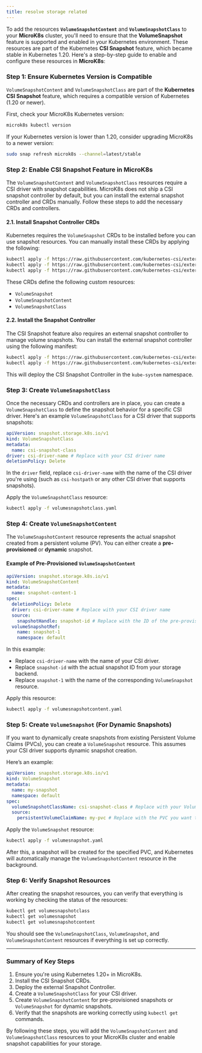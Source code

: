 ```yaml
---
title: resolve storage related
---
```


To add the resources **`VolumeSnapshotContent`** and **`VolumeSnapshotClass`** to your **MicroK8s** cluster, you'll need to ensure that the **VolumeSnapshot** feature is supported and enabled in your Kubernetes environment. These resources are part of the Kubernetes **CSI Snapshot** feature, which became stable in Kubernetes 1.20. Here's a step-by-step guide to enable and configure these resources in **MicroK8s**:

### Step 1: Ensure Kubernetes Version is Compatible

`VolumeSnapshotContent` and `VolumeSnapshotClass` are part of the **Kubernetes CSI Snapshot** feature, which requires a compatible version of Kubernetes (1.20 or newer).

First, check your MicroK8s Kubernetes version:

```bash
microk8s kubectl version
```

If your Kubernetes version is lower than 1.20, consider upgrading MicroK8s to a newer version:

```bash
sudo snap refresh microk8s --channel=latest/stable
```

### Step 2: Enable CSI Snapshot Feature in MicroK8s

The `VolumeSnapshotContent` and `VolumeSnapshotClass` resources require a CSI driver with snapshot capabilities. MicroK8s does not ship a CSI snapshot controller by default, but you can install the external snapshot controller and CRDs manually. Follow these steps to add the necessary CRDs and controllers.

#### 2.1. Install Snapshot Controller CRDs

Kubernetes requires the `VolumeSnapshot` CRDs to be installed before you can use snapshot resources. You can manually install these CRDs by applying the following:

```bash
kubectl apply -f https://raw.githubusercontent.com/kubernetes-csi/external-snapshotter/v6.0.1/client/config/crd/snapshot.storage.k8s.io_volumesnapshotclasses.yaml
kubectl apply -f https://raw.githubusercontent.com/kubernetes-csi/external-snapshotter/v6.0.1/client/config/crd/snapshot.storage.k8s.io_volumesnapshotcontents.yaml
kubectl apply -f https://raw.githubusercontent.com/kubernetes-csi/external-snapshotter/v6.0.1/client/config/crd/snapshot.storage.k8s.io_volumesnapshots.yaml
```

These CRDs define the following custom resources:

- `VolumeSnapshot`
- `VolumeSnapshotContent`
- `VolumeSnapshotClass`

#### 2.2. Install the Snapshot Controller

The CSI Snapshot feature also requires an external snapshot controller to manage volume snapshots. You can install the external snapshot controller using the following manifest:

```bash
kubectl apply -f https://raw.githubusercontent.com/kubernetes-csi/external-snapshotter/v6.0.1/deploy/kubernetes/snapshot-controller/rbac-snapshot-controller.yaml
kubectl apply -f https://raw.githubusercontent.com/kubernetes-csi/external-snapshotter/v6.0.1/deploy/kubernetes/snapshot-controller/setup-snapshot-controller.yaml
```

This will deploy the CSI Snapshot Controller in the `kube-system` namespace.

### Step 3: Create `VolumeSnapshotClass`

Once the necessary CRDs and controllers are in place, you can create a `VolumeSnapshotClass` to define the snapshot behavior for a specific CSI driver. Here's an example `VolumeSnapshotClass` for a CSI driver that supports snapshots:

```yaml
apiVersion: snapshot.storage.k8s.io/v1
kind: VolumeSnapshotClass
metadata:
  name: csi-snapshot-class
driver: csi-driver-name # Replace with your CSI driver name
deletionPolicy: Delete
```

In the `driver` field, replace `csi-driver-name` with the name of the CSI driver you're using (such as `csi-hostpath` or any other CSI driver that supports snapshots).

Apply the `VolumeSnapshotClass` resource:

```bash
kubectl apply -f volumesnapshotclass.yaml
```

### Step 4: Create `VolumeSnapshotContent`

The `VolumeSnapshotContent` resource represents the actual snapshot created from a persistent volume (PV). You can either create a **pre-provisioned** or **dynamic** snapshot.

#### Example of Pre-Provisioned `VolumeSnapshotContent`

```yaml
apiVersion: snapshot.storage.k8s.io/v1
kind: VolumeSnapshotContent
metadata:
  name: snapshot-content-1
spec:
  deletionPolicy: Delete
  driver: csi-driver-name # Replace with your CSI driver name
  source:
    snapshotHandle: snapshot-id # Replace with the ID of the pre-provisioned snapshot
  volumeSnapshotRef:
    name: snapshot-1
    namespace: default
```

In this example:

- Replace `csi-driver-name` with the name of your CSI driver.
- Replace `snapshot-id` with the actual snapshot ID from your storage backend.
- Replace `snapshot-1` with the name of the corresponding `VolumeSnapshot` resource.

Apply this resource:

```bash
kubectl apply -f volumesnapshotcontent.yaml
```

### Step 5: Create `VolumeSnapshot` (For Dynamic Snapshots)

If you want to dynamically create snapshots from existing Persistent Volume Claims (PVCs), you can create a `VolumeSnapshot` resource. This assumes your CSI driver supports dynamic snapshot creation.

Here’s an example:

```yaml
apiVersion: snapshot.storage.k8s.io/v1
kind: VolumeSnapshot
metadata:
  name: my-snapshot
  namespace: default
spec:
  volumeSnapshotClassName: csi-snapshot-class # Replace with your VolumeSnapshotClass name
  source:
    persistentVolumeClaimName: my-pvc # Replace with the PVC you want to snapshot
```

Apply the `VolumeSnapshot` resource:

```bash
kubectl apply -f volumesnapshot.yaml
```

After this, a snapshot will be created for the specified PVC, and Kubernetes will automatically manage the `VolumeSnapshotContent` resource in the background.

### Step 6: Verify Snapshot Resources

After creating the snapshot resources, you can verify that everything is working by checking the status of the resources:

```bash
kubectl get volumesnapshotclass
kubectl get volumesnapshot
kubectl get volumesnapshotcontent
```

You should see the `VolumeSnapshotClass`, `VolumeSnapshot`, and `VolumeSnapshotContent` resources if everything is set up correctly.

---

### Summary of Key Steps

1. Ensure you're using Kubernetes 1.20+ in MicroK8s.
2. Install the CSI Snapshot CRDs.
3. Deploy the external Snapshot Controller.
4. Create a `VolumeSnapshotClass` for your CSI driver.
5. Create `VolumeSnapshotContent` for pre-provisioned snapshots or `VolumeSnapshot` for dynamic snapshots.
6. Verify that the snapshots are working correctly using `kubectl get` commands.

By following these steps, you will add the `VolumeSnapshotContent` and `VolumeSnapshotClass` resources to your MicroK8s cluster and enable snapshot capabilities for your storage.
